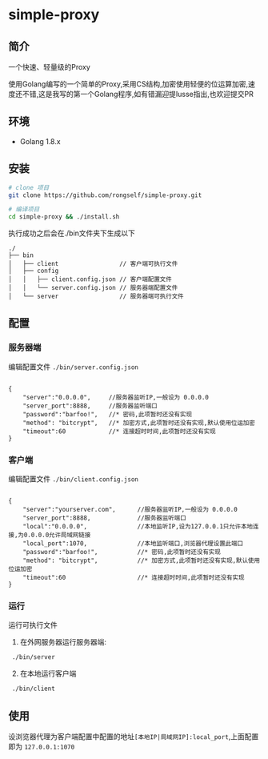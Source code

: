 # simple-proxy

## 简介
一个快速、轻量级的Proxy

使用Golang编写的一个简单的Proxy,采用CS结构,加密使用轻便的位运算加密,速度还不错,这是我写的第一个Golang程序,如有错漏迎提Iusse指出,也欢迎提交PR

## 环境

- Golang 1.8.x

## 安装

```bash
# clone 项目
git clone https://github.com/rongself/simple-proxy.git

# 编译项目
cd simple-proxy && ./install.sh
```
执行成功之后会在./bin文件夹下生成以下

```
./
├── bin
│   ├── client                 // 客户端可执行文件
│   ├── config
│   │   ├── client.config.json // 客户端配置文件
│   │   └── server.config.json // 服务器端配置文件
│   └── server                 // 服务器端可执行文件

```

## 配置

### 服务器端

编辑配置文件 `./bin/server.config.json` 

```

{
    "server":"0.0.0.0",     //服务器监听IP,一般设为 0.0.0.0
    "server_port":8888,     //服务器监听端口
    "password":"barfoo!",   //* 密码,此项暂时还没有实现
    "method": "bitcrypt",   //* 加密方式,此项暂时还没有实现,默认使用位运加密
    "timeout":60            //* 连接超时时间,此项暂时还没有实现
}

```

### 客户端

编辑配置文件 `./bin/client.config.json` 

```

{
    "server":"yourserver.com",      //服务器监听IP,一般设为 0.0.0.0
    "server_port":8888,             //服务器监听端口
    "local":"0.0.0.0",              //本地监听IP,设为127.0.0.1只允许本地连接,为0.0.0.0允许局域网链接
    "local_port":1070,              //本地监听端口,浏览器代理设置此端口
    "password":"barfoo!",           //* 密码,此项暂时还没有实现
    "method": "bitcrypt",           //* 加密方式,此项暂时还没有实现,默认使用位运加密
    "timeout":60                    //* 连接超时时间,此项暂时还没有实现
}
```

### 运行

运行可执行文件

1. 在外网服务器运行服务器端:

```bash
 ./bin/server
```
2. 在本地运行客户端

```bash
 ./bin/client
```

## 使用

设浏览器代理为客户端配置中配置的地址`[本地IP|局域网IP]:local_port`,上面配置即为 `127.0.0.1:1070`
